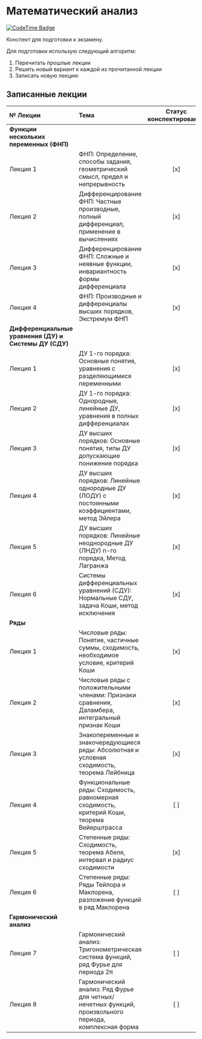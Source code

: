# Математический анализ

[![CodeTime Badge](https://img.shields.io/endpoint?style=social&color=222&url=https%3A%2F%2Fapi.codetime.dev%2Fv3%2Fusers%2Fshield%3Fuid%3D24192%26project%3Dmatan-2)](https://codetime.dev)

Конспект для подготовки к экзамену.

Для подготовки использую следующий алгоритм:

1. Перечитать прошлые лекции
2. Решить новый вариант к каждой из прочитанной лекции
3. Записать новую лекцию

## Записанные лекции

| № Лекции                                               | Тема                                                                                                  | Статус конспектирования |
| :----------------------------------------------------- | :---------------------------------------------------------------------------------------------------- | :---------------------: |
| **Функции нескольких переменных (ФНП)**                |                                                                                                       |                         |
| Лекция 1                                               | ФНП: Определение, способы задания, геометрический смысл, предел и непрерывность                       |           [x]           |
| Лекция 2                                               | Дифференцирование ФНП: Частные производные, полный дифференциал, применение в вычислениях             |           [x]           |
| Лекция 3                                               | Дифференцирование ФНП: Сложные и неявные функции, инвариантность формы дифференциала                  |           [x]           |
| Лекция 4                                               | ФНП: Производные и дифференциалы высших порядков, Экстремум ФНП                                       |           [x]           |
| **Дифференциальные уравнения (ДУ) и Системы ДУ (СДУ)** |                                                                                                       |                         |
| Лекция 1                                               | ДУ 1-го порядка: Основные понятия, уравнения с разделяющимися переменными                             |           [x]           |
| Лекция 2                                               | ДУ 1-го порядка: Однородные, линейные ДУ, уравнения в полных дифференциалах                           |           [x]           |
| Лекция 3                                               | ДУ высших порядков: Основные понятия, типы ДУ допускающие понижение порядка                           |           [x]           |
| Лекция 4                                               | ДУ высших порядков: Линейные однородные ДУ (ЛОДУ) с постоянными коэффициентами, метод Эйлера          |           [x]           |
| Лекция 5                                               | ДУ высших порядков: Линейные неоднородные ДУ (ЛНДУ) n-го порядка, Метод Лагранжа                      |           [x]           |
| Лекция 6                                               | Системы дифференциальных уравнений (СДУ): Нормальные СДУ, задача Коши, метод исключения               |           [x]           |
| **Ряды**                                               |                                                                                                       |                         |
| Лекция 1                                               | Числовые ряды: Понятие, частичные суммы, сходимость, необходимое условие, критерий Коши               |           [x]           |
| Лекция 2                                               | Числовые ряды с положительными членами: Признаки сравнения, Даламбера, интегральный признак Коши      |           [x]           |
| Лекция 3                                               | Знакопеременные и знакочередующиеся ряды: Абсолютная и условная сходимость, теорема Лейбница          |           [x]           |
| Лекция 4                                               | Функциональные ряды: Сходимость, равномерная сходимость, критерий Коши, теорема Вейерштрасса          |           [ ]           |
| Лекция 5                                               | Степенные ряды: Сходимость, теорема Абеля, интервал и радиус сходимости                               |           [x]           |
| Лекция 6                                               | Степенные ряды: Ряды Тейлора и Маклорена, разложение функций в ряд Маклорена                          |           [ ]           |
| **Гармонический анализ**                               |                                                                                                       |                         |
| Лекция 7                                               | Гармонический анализ: Тригонометрическая система функций, ряд Фурье для периода 2π                    |           [ ]           |
| Лекция 8                                               | Гармонический анализ: Ряд Фурье для четных/нечетных функций, произвольного периода, комплексная форма |           [ ]           |
